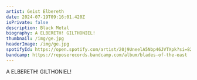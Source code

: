 ```yaml
---
artist: Geist Elbereth
date: 2024-07-19T09:16:01.420Z
isPrivate: false
description: Black Metal
biography: A ELBERETH! GILTHONIEL!
thumbnail: /img/ge.jpg
headerImage: /img/ge.jpg
spotifyId: https://open.spotify.com/artist/20j9UneelA5Nbp46JVTXpk?si=82zzLfo2Tb6elzWrrgs_Hg
bandcamp: https://reposerecords.bandcamp.com/album/blades-of-the-east
---
```

A ELBERETH! GILTHONIEL!